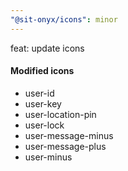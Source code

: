 ```yaml
---
"@sit-onyx/icons": minor
---
```


feat: update icons

#### Modified icons

- user-id
- user-key
- user-location-pin
- user-lock
- user-message-minus
- user-message-plus
- user-minus
